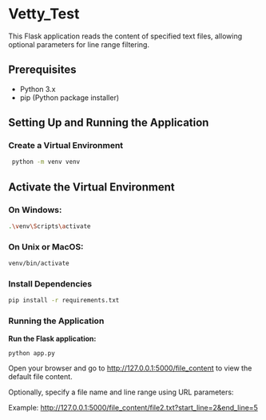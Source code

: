 # Vetty_Test

This Flask application reads the content of specified text files, allowing optional parameters for line range filtering.

## Prerequisites

- Python 3.x
- pip (Python package installer)

## Setting Up and Running the Application

### Create a Virtual Environment

```bash
 python -m venv venv
```
## Activate the Virtual Environment

### On Windows:

```bash
.\venv\Scripts\activate
```
### On Unix or MacOS:
```bash
venv/bin/activate
```
### Install Dependencies

```bash
pip install -r requirements.txt
```
### Running the Application
**Run the Flask application:**


```bash
python app.py
```

Open your browser and go to http://127.0.0.1:5000/file_content to view the default file content.

Optionally, specify a file name and line range using URL parameters:

Example: http://127.0.0.1:5000/file_content/file2.txt?start_line=2&end_line=5
